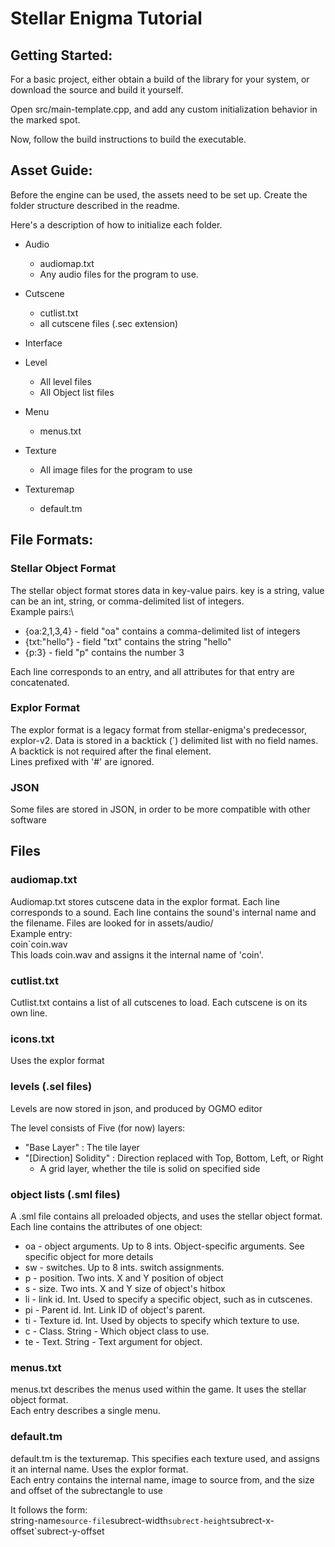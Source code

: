 # Stellar Enigma Tutorial

## Getting Started:
For a basic project, either obtain a build of the library for your system, or download
the source and build it yourself.

Open src/main-template.cpp, and add any custom initialization behavior in the marked
spot.

Now, follow the build instructions to build the executable.

## Asset Guide:

Before the engine can be used, the assets need to be set up. Create the folder structure
described in the readme.

Here's a description of how to initialize each folder.

* Audio
  * audiomap.txt
  * Any audio files for the program to use.
* Cutscene
  * cutlist.txt
  * all cutscene files (.sec extension)

* Interface

* Level
  * All level files
  * All Object list files

* Menu
  * menus.txt

* Texture
  * All image files for the program to use

* Texturemap
  * default.tm



## File Formats:

### Stellar Object Format
The stellar object format stores data in key-value pairs. key is a string, value can be
an int, string, or comma-delimited list of integers.\
Example pairs:\
* {oa:2,1,3,4} - field "oa" contains a comma-delimited list of integers
* {txt:"hello"} - field "txt" contains the string "hello"
* {p:3} - field "p" contains the number 3

Each line corresponds to an entry, and all attributes for that entry are concatenated.

### Explor Format
The explor format is a legacy format from stellar-enigma's predecessor, explor-v2. Data
is stored in a backtick (`) delimited list with no field names.\
A backtick is not required after the final element.\
Lines prefixed with '#' are ignored.


### JSON
Some files are stored in JSON, in order to be more compatible with other software


## Files

### audiomap.txt
Audiomap.txt stores cutscene data in the explor format. Each line corresponds to a sound.
Each line contains the sound's internal name and the filename. Files are looked for in
assets/audio/\
Example entry:\
    coin`coin.wav\
This loads coin.wav and assigns it the internal name of 'coin'.


### cutlist.txt
Cutlist.txt contains a list of all cutscenes to load. Each cutscene is on its own line.

### icons.txt
Uses the explor format


### levels (.sel files)
Levels are now stored in json, and produced by OGMO editor

The level consists of Five (for now) layers:
* "Base Layer" : The tile layer
* "[Direction] Solidity" : Direction replaced with Top, Bottom, Left, or Right
  * A grid layer, whether the tile is solid on specified side


### object lists (.sml files)
A .sml file contains all preloaded objects, and uses the stellar object format. Each line
contains the attributes of one object:
 * oa - object arguments. Up to 8 ints. Object-specific arguments. See specific object
 for more details
 * sw - switches. Up to 8 ints. switch assignments.
 * p - position. Two ints. X and Y position of object
 * s - size. Two ints. X and Y size of object's hitbox
 * li - link id. Int. Used to specify a specific object, such as in cutscenes.
 * pi - Parent id. Int. Link ID of object's parent.
 * ti - Texture id. Int. Used by objects to specify which texture to use.
 * c - Class. String - Which object class to use.
 * te - Text. String - Text argument for object.

### menus.txt
menus.txt describes the menus used within the game. It uses the stellar object format.\
Each entry describes a single menu.

### default.tm
default.tm is the texturemap. This specifies each texture used, and assigns it an
internal name. Uses the explor format.\
Each entry contains the internal name, image to source from, and the size and offset of 
the subrectangle to use

It follows the form:\
string-name`source-file`subrect-width`subrect-height`subrect-x-offset`subrect-y-offset

